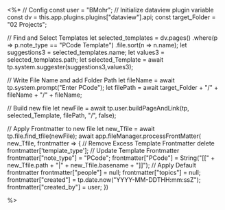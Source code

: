 <%*
// Config
const user = "BMohr";
// Initialize dataview plugin variable
const dv = this.app.plugins.plugins["dataview"].api;
const target_Folder = "02 Projects";

// Find and Select Templates
let selected_templates = dv.pages()
	.where(p => p.note_type == "PCode Template")
	.file.sort(n => n.name);
let suggestions3 = selected_templates.name;
let values3 = selected_templates.path;
let selected_Template = await tp.system.suggester(suggestions3,values3);	

// Write File Name and add Folder Path
let fileName = await tp.system.prompt("Enter PCode");
let filePath = await target_Folder + "/" + fileName + "/" + fileName;

// Build new file
let newFile = await tp.user.buildPageAndLink(tp, selected_Template, filePath, "/", false); 

// Apply Frontmatter to new file
let new_Tfile = await tp.file.find_tfile(newFile);
await app.fileManager.processFrontMatter(
      new_Tfile,
      frontmatter => {
		// Remove Excess Template Frontmatter
		delete frontmatter['template_type'];
		// Update Template Frontmatter
		frontmatter["note_type"] = "PCode";
		frontmatter["PCode"] = String("[[" + new_Tfile.path + "|" + new_Tfile.basename + "]]");
        // Apply Default frontmatter
		frontmatter["people"] = null;
        frontmatter["topics"] = null;
        frontmatter["created"] = tp.date.now("YYYY-MM-DDTHH:mm:ssZ");
        frontmatter["created_by"] = user; 
      })

%>
